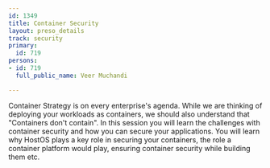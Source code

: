 ```yaml
---
id: 1349
title: Container Security
layout: preso_details
track: security
primary:
  id: 719
persons:
- id: 719
  full_public_name: Veer Muchandi

---
```

Container Strategy is on every enterprise's agenda. While we are thinking of deploying your workloads as containers, we should also understand that "Containers don't contain". 
In this session you will learn the challenges with container security and how you can secure your applications. You will learn why HostOS plays a key role in securing your containers, the role a container platform would play, ensuring container security while building them etc.
